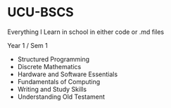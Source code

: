 # UCU-BSCS
Everything I Learn in school in either code or .md files


Year 1 / Sem 1

- Structured Programming 
- Discrete Mathematics 
- Hardware and Software Essentials
- Fundamentals of Computing 
- Writing and Study Skills
- Understanding Old Testament 